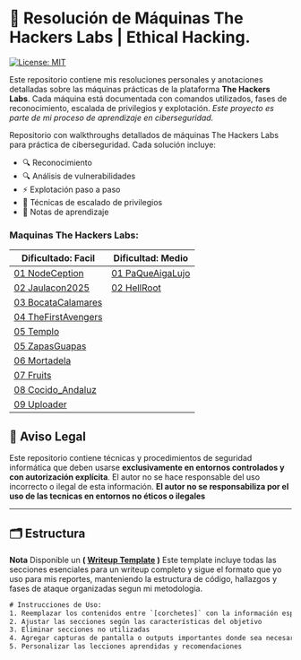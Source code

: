 # 🧠 Resolución de Máquinas The Hackers Labs | Ethical Hacking.

[![License: MIT](https://img.shields.io/badge/License-MIT-blue.svg)](https://opensource.org/licenses/MIT)

Este repositorio contiene mis resoluciones personales y anotaciones detalladas sobre las máquinas prácticas de la plataforma **The Hackers Labs**. Cada máquina está documentada con comandos utilizados, fases de reconocimiento, escalada de privilegios y explotación.
*Este proyecto es parte de mi proceso de aprendizaje en ciberseguridad.*

Repositorio con walkthroughs detallados de máquinas The Hackers Labs para práctica de ciberseguridad. Cada solución incluye:
- 🔍 Reconocimiento
- 🔍 Análisis de vulnerabilidades
- ⚡ Explotación paso a paso
- 🚀 Técnicas de escalado de privilegios
- 📌 Notas de aprendizaje
### Maquinas The Hackers Labs:

| Dificultado: Facil                                                    | Dificultad: Medio                                               |
| --------------------------------------------------------------------- | --------------------------------------------------------------- |
| [01 NodeCeption](01-HackersLabs/01-facil/01-NodeCeption.md)           | [01 PaQueAigaLujo](01-HackersLabs/02-medio/01-PaQueAigaLujo.md) |
| [02 Jaulacon2025](01-HackersLabs/01-facil/02-Jaulacon2025.md)         | [02 HellRoot](01-HackersLabs/02-medio/02-HellRoot.md)           |
| [03 BocataCalamares](01-HackersLabs/01-facil/03-BocataCalamares.md)   |                                                                 |
| [04 TheFirstAvengers](01-HackersLabs/01-facil/04-TheFirstAvengers.md) |                                                                 |
| [05 Templo](01-HackersLabs/01-facil/05-Templo.md)                     |                                                                 |
| [05 ZapasGuapas](01-HackersLabs/01-facil/05-Zapas_Guapas.md)          |                                                                 |
| [06 Mortadela](01-HackersLabs/01-facil/06-Mortadela.md)               |                                                                 |
| [07 Fruits](01-HackersLabs/01-facil/07-Fruits.md)                     |                                                                 |
| [08 Cocido_Andaluz](01-HackersLabs/01-facil/08-Cocido_Andaluz.md)     |                                                                 |
| [09 Uploader](01-HackersLabs/01-facil/09-Uploader.md)                 |                                                                 |

## 📜 Aviso Legal  
Este repositorio contiene técnicas y procedimientos de seguridad informática que deben usarse **exclusivamente en entornos controlados y con autorización explícita**. El autor no se hace responsable del uso incorrecto o ilegal de esta información.
**El autor no se responsabiliza por el uso de las tecnicas en entornos no éticos o ilegales**

---
## 🗂 Estructura
**Nota** Disponible un **( [Writeup Template](/00-Template.md) )** Este template incluye todas las secciones esenciales para un writeup completo y sigue el formato que yo uso para mis reportes, manteniendo la estructura de código, hallazgos y fases de ataque organizadas segun mi metodologia.

```txt
# Instrucciones de Uso:
1. Reemplazar los contenidos entre `[corchetes]` con la información específica de la máquina
2. Ajustar las secciones según las características del objetivo
3. Eliminar secciones no utilizadas
4. Agregar capturas de pantalla o outputs importantes donde sea necesario
5. Personalizar las lecciones aprendidas y recomendaciones
```

